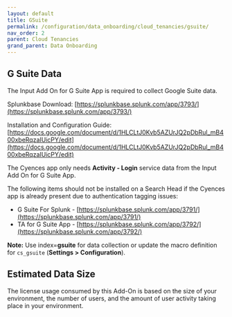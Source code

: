 ```yaml
---
layout: default
title: GSuite
permalink: /configuration/data_onboarding/cloud_tenancies/gsuite/
nav_order: 2
parent: Cloud Tenancies 
grand_parent: Data Onboarding
---
```


## **G Suite Data**

The Input Add On for G Suite App is required to collect Google Suite data. 

Splunkbase Download: 
[https://splunkbase.splunk.com/app/3793/](https://splunkbase.splunk.com/app/3793/) 

Installation and Configuration Guide:
[https://docs.google.com/document/d/1HLCLtJ0Kvb5AZUrJQ2pDbRul_mB400xbeRqzaIUicPY/edit](https://docs.google.com/document/d/1HLCLtJ0Kvb5AZUrJQ2pDbRul_mB400xbeRqzaIUicPY/edit) 

The Cyences app only needs **Activity - Login** service data from the Input Add On for G Suite App. 

The following items should not be installed on a Search Head if the Cyences app is already present due to authentication tagging issues:
* G Suite For Splunk - 
[https://splunkbase.splunk.com/app/3791/](https://splunkbase.splunk.com/app/3791/) 
* TA for G Suite App - 
[https://splunkbase.splunk.com/app/3792/](https://splunkbase.splunk.com/app/3792/) 

**Note:** Use index=**gsuite** for data collection or update the macro definition for `cs_gsuite` (**Settings > Configuration**).

## Estimated Data Size

The license usage consumed by this Add-On is based on the size of your environment, the number of users, and the amount of user activity taking place in your environment.